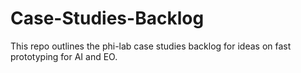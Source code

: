 # Case-Studies-Backlog


This repo outlines the phi-lab case studies backlog for ideas on fast prototyping for AI and EO. 